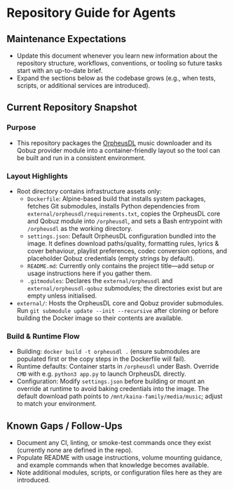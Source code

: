 # Repository Guide for Agents

## Maintenance Expectations
- Update this document whenever you learn new information about the repository structure, workflows, conventions, or tooling so future tasks start with an up-to-date brief.
- Expand the sections below as the codebase grows (e.g., when tests, scripts, or additional services are introduced).

## Current Repository Snapshot

### Purpose
- This repository packages the [OrpheusDL](https://github.com/OrfiTeam/OrpheusDL) music downloader and its Qobuz provider module into a container-friendly layout so the tool can be built and run in a consistent environment.

### Layout Highlights
- Root directory contains infrastructure assets only:
  - `Dockerfile`: Alpine-based build that installs system packages, fetches Git submodules, installs Python dependencies from `external/orpheusdl/requirements.txt`, copies the OrpheusDL core and Qobuz module into `/orpheusdl`, and sets a Bash entrypoint with `/orpheusdl` as the working directory.
  - `settings.json`: Default OrpheusDL configuration bundled into the image. It defines download paths/quality, formatting rules, lyrics & cover behaviour, playlist preferences, codec conversion options, and placeholder Qobuz credentials (empty strings by default).
  - `README.md`: Currently only contains the project title—add setup or usage instructions here if you gather them.
  - `.gitmodules`: Declares the `external/orpheusdl` and `external/orpheusdl-qobuz` submodules; the directories exist but are empty unless initialised.
- `external/`: Hosts the OrpheusDL core and Qobuz provider submodules. Run `git submodule update --init --recursive` after cloning or before building the Docker image so their contents are available.

### Build & Runtime Flow
- Building: `docker build -t orpheusdl .` (ensure submodules are populated first or the copy steps in the Dockerfile will fail).
- Runtime defaults: Container starts in `/orpheusdl` under Bash. Override `CMD` with e.g. `python3 app.py` to launch OrpheusDL directly.
- Configuration: Modify `settings.json` before building or mount an override at runtime to avoid baking credentials into the image. The default download path points to `/mnt/kaina-family/media/music`; adjust to match your environment.

## Known Gaps / Follow-Ups
- Document any CI, linting, or smoke-test commands once they exist (currently none are defined in the repo).
- Populate README with usage instructions, volume mounting guidance, and example commands when that knowledge becomes available.
- Note additional modules, scripts, or configuration files here as they are introduced.
